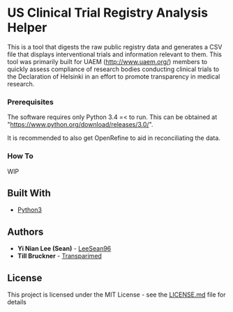 # US Clinical Trial Registry Analysis Helper

This is a tool that digests the raw public registry data and generates a CSV file that displays interventional trials and information relevant to them. This tool was primarily built for UAEM (http://www.uaem.org/) members to quickly assess compliance of research bodies conducting clinical trials to the Declaration of Helsinki in an effort to promote transparency in medical research.

### Prerequisites

The software requires only Python 3.4 =< to run. This can be obtained at "https://www.python.org/download/releases/3.0/".

It is recommended to also get OpenRefine to aid in reconciliating the data.


### How To

WIP

## Built With

* [Python3](https://www.python.org/download/releases/3.0/)


## Authors

* **Yi Nian Lee (Sean)** - [LeeSean96](https://github.com/LeeSean96)
* **Till Bruckner**  - [Transparimed](https://www.transparimed.org/)

## License

This project is licensed under the MIT License - see the [LICENSE.md](LICENSE.md) file for details


